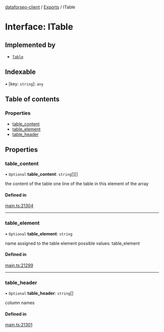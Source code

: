 [dataforseo-client](../README.md) / [Exports](../modules.md) / ITable

# Interface: ITable

## Implemented by

- [`Table`](../classes/Table.md)

## Indexable

▪ [key: `string`]: `any`

## Table of contents

### Properties

- [table\_content](ITable.md#table_content)
- [table\_element](ITable.md#table_element)
- [table\_header](ITable.md#table_header)

## Properties

### table\_content

• `Optional` **table\_content**: `string`[][]

the content of the table
one line of the table in this element of the array

#### Defined in

[main.ts:21304](https://github.com/dataforseo/TypeScriptClient/blob/7ca1aa4/main.ts#L21304)

___

### table\_element

• `Optional` **table\_element**: `string`

name assigned to the table element
possible values:
table_element

#### Defined in

[main.ts:21299](https://github.com/dataforseo/TypeScriptClient/blob/7ca1aa4/main.ts#L21299)

___

### table\_header

• `Optional` **table\_header**: `string`[]

column names

#### Defined in

[main.ts:21301](https://github.com/dataforseo/TypeScriptClient/blob/7ca1aa4/main.ts#L21301)

